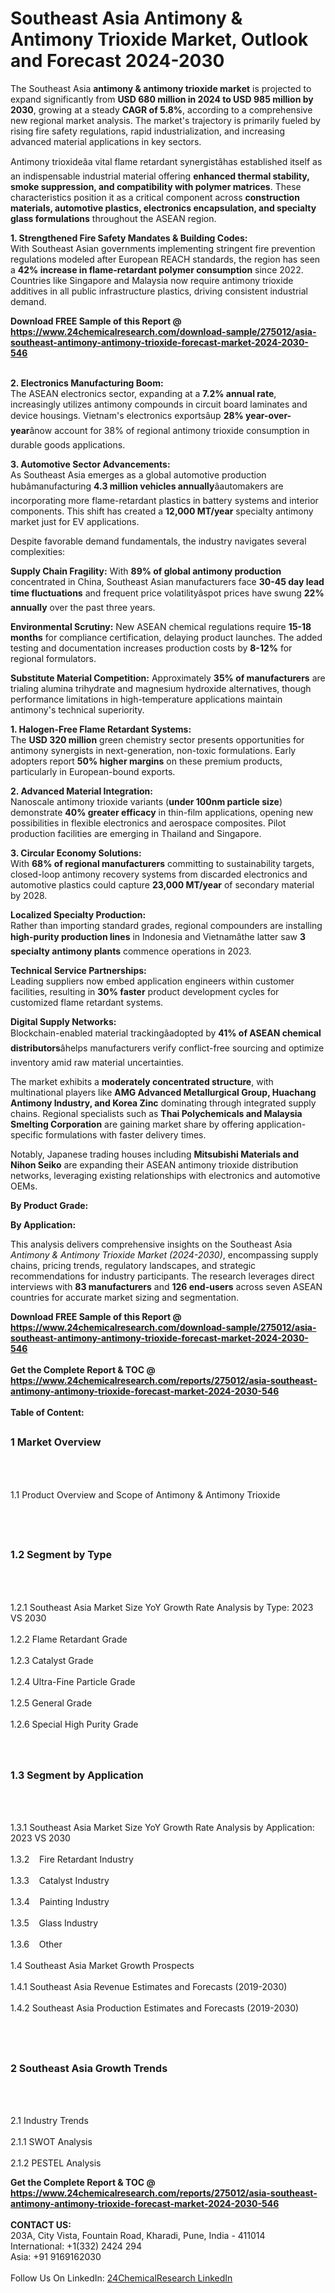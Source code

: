 <h1>Southeast Asia Antimony &amp; Antimony Trioxide Market, Outlook and Forecast 2024-2030</h1><p>The Southeast Asia <strong>antimony &amp; antimony trioxide market</strong> is projected to expand significantly from <strong>USD 680 million in 2024 to USD 985 million by 2030</strong>, growing at a steady <strong>CAGR of 5.8%</strong>, according to a comprehensive new regional market analysis. The market's trajectory is primarily fueled by rising fire safety regulations, rapid industrialization, and increasing advanced material applications in key sectors.</p><p>Antimony trioxideâa vital flame retardant synergistâhas established itself as an indispensable industrial material offering <strong>enhanced thermal stability, smoke suppression, and compatibility with polymer matrices</strong>. These characteristics position it as a critical component across <strong>construction materials, automotive plastics, electronics encapsulation, and specialty glass formulations</strong> throughout the ASEAN region.</p><p><strong>1. Strengthened Fire Safety Mandates &amp; Building Codes:</strong><br>
With Southeast Asian governments implementing stringent fire prevention regulations modeled after European REACH standards, the region has seen a <strong>42% increase in flame-retardant polymer consumption</strong> since 2022. Countries like Singapore and Malaysia now require antimony trioxide additives in all public infrastructure plastics, driving consistent industrial demand.</p><div><b>Download FREE Sample of this Report @ 
            <a href="https://www.24chemicalresearch.com/download-sample/275012/asia-southeast-antimony-antimony-trioxide-forecast-market-2024-2030-546">
            https://www.24chemicalresearch.com/download-sample/275012/asia-southeast-antimony-antimony-trioxide-forecast-market-2024-2030-546</a></b></div><br><p><strong>2. Electronics Manufacturing Boom:</strong><br>
The ASEAN electronics sector, expanding at a <strong>7.2% annual rate</strong>, increasingly utilizes antimony compounds in circuit board laminates and device housings. Vietnam's electronics exportsâup <strong>28% year-over-year</strong>ânow account for 38% of regional antimony trioxide consumption in durable goods applications.</p><p><strong>3. Automotive Sector Advancements:</strong><br>
As Southeast Asia emerges as a global automotive production hubâmanufacturing <strong>4.3 million vehicles annually</strong>âautomakers are incorporating more flame-retardant plastics in battery systems and interior components. This shift has created a <strong>12,000 MT/year</strong> specialty antimony market just for EV applications.</p><p>Despite favorable demand fundamentals, the industry navigates several complexities:</p><p><strong>Supply Chain Fragility:</strong> With <strong>89% of global antimony production</strong> concentrated in China, Southeast Asian manufacturers face <strong>30-45 day lead time fluctuations</strong> and frequent price volatilityâspot prices have swung <strong>22% annually</strong> over the past three years.</p><p><strong>Environmental Scrutiny:</strong> New ASEAN chemical regulations require <strong>15-18 months</strong> for compliance certification, delaying product launches. The added testing and documentation increases production costs by <strong>8-12%</strong> for regional formulators.</p><p><strong>Substitute Material Competition:</strong> Approximately <strong>35% of manufacturers</strong> are trialing alumina trihydrate and magnesium hydroxide alternatives, though performance limitations in high-temperature applications maintain antimony's technical superiority.</p><p><strong>1. Halogen-Free Flame Retardant Systems:</strong><br>
The <strong>USD 320 million</strong> green chemistry sector presents opportunities for antimony synergists in next-generation, non-toxic formulations. Early adopters report <strong>50% higher margins</strong> on these premium products, particularly in European-bound exports.</p><p><strong>2. Advanced Material Integration:</strong><br>
Nanoscale antimony trioxide variants (<strong>under 100nm particle size</strong>) demonstrate <strong>40% greater efficacy</strong> in thin-film applications, opening new possibilities in flexible electronics and aerospace composites. Pilot production facilities are emerging in Thailand and Singapore.</p><p><strong>3. Circular Economy Solutions:</strong><br>
With <strong>68% of regional manufacturers</strong> committing to sustainability targets, closed-loop antimony recovery systems from discarded electronics and automotive plastics could capture <strong>23,000 MT/year</strong> of secondary material by 2028.</p><p><strong>Localized Specialty Production:</strong><br>
	Rather than importing standard grades, regional compounders are installing <strong>high-purity production lines</strong> in Indonesia and Vietnamâthe latter saw <strong>3 specialty antimony plants</strong> commence operations in 2023.</p><p><strong>Technical Service Partnerships:</strong><br>
	Leading suppliers now embed application engineers within customer facilities, resulting in <strong>30% faster</strong> product development cycles for customized flame retardant systems.</p><p><strong>Digital Supply Networks:</strong><br>
	Blockchain-enabled material trackingâadopted by <strong>41% of ASEAN chemical distributors</strong>âhelps manufacturers verify conflict-free sourcing and optimize inventory amid raw material uncertainties.</p><p>The market exhibits a <strong>moderately concentrated structure</strong>, with multinational players like <strong>AMG Advanced Metallurgical Group, Huachang Antimony Industry, and Korea Zinc</strong> dominating through integrated supply chains. Regional specialists such as <strong>Thai Polychemicals and Malaysia Smelting Corporation</strong> are gaining market share by offering application-specific formulations with faster delivery times.</p><p>Notably, Japanese trading houses including <strong>Mitsubishi Materials and Nihon Seiko</strong> are expanding their ASEAN antimony trioxide distribution networks, leveraging existing relationships with electronics and automotive OEMs.</p><p><strong>By Product Grade:</strong></p><p><strong>By Application:</strong></p><p>This analysis delivers comprehensive insights on the Southeast Asia <em>Antimony &amp; Antimony Trioxide Market (2024-2030)</em>, encompassing supply chains, pricing trends, regulatory landscapes, and strategic recommendations for industry participants. The research leverages direct interviews with <strong>83 manufacturers</strong> and <strong>126 end-users</strong> across seven ASEAN countries for accurate market sizing and segmentation.</p><div><b>Download FREE Sample of this Report @ 
            <a href="https://www.24chemicalresearch.com/download-sample/275012/asia-southeast-antimony-antimony-trioxide-forecast-market-2024-2030-546">
            https://www.24chemicalresearch.com/download-sample/275012/asia-southeast-antimony-antimony-trioxide-forecast-market-2024-2030-546</a></b></div><br><div><b>Get the Complete Report & TOC @ 
            <a href="https://www.24chemicalresearch.com/reports/275012/asia-southeast-antimony-antimony-trioxide-forecast-market-2024-2030-546">
            https://www.24chemicalresearch.com/reports/275012/asia-southeast-antimony-antimony-trioxide-forecast-market-2024-2030-546</a></b></div><br>
            <b>Table of Content:</b><p><h2><span style="font-size:16px"><strong>1 Market Overview&nbsp;&nbsp; &nbsp;</strong></span></h2><br />
<br />
<p>1.1 Product Overview and Scope of Antimony & Antimony Trioxide&nbsp;</p><br />
<br />
<h2><strong><span style="font-size:16px">1.2 Segment by Type&nbsp;&nbsp; &nbsp;</span></strong></h2><br />
<br />
<p>1.2.1 Southeast Asia Market Size YoY Growth Rate Analysis by Type: 2023 VS 2030&nbsp;&nbsp; &nbsp;<br /><br />
1.2.2 Flame Retardant Grade&nbsp;&nbsp; &nbsp;<br /><br />
1.2.3 Catalyst Grade<br /><br />
1.2.4 Ultra-Fine Particle Grade<br /><br />
1.2.5 General Grade<br /><br />
1.2.6 Special High Purity Grade<br /><br />
<br />
<h2><span style="font-size:16px"><strong>1.3 Segment by Application&nbsp;&nbsp;</strong></span></h2><br />
<br />
<p>1.3.1 Southeast Asia Market Size YoY Growth Rate Analysis by Application: 2023 VS 2030&nbsp;&nbsp; &nbsp;<br /><br />
1.3.2&nbsp;&nbsp; &nbsp;Fire Retardant Industry<br /><br />
1.3.3&nbsp;&nbsp; &nbsp;Catalyst Industry<br /><br />
1.3.4&nbsp;&nbsp; &nbsp;Painting Industry<br /><br />
1.3.5&nbsp;&nbsp; &nbsp;Glass Industry<br /><br />
1.3.6&nbsp;&nbsp; &nbsp;Other<br /><br />
1.4 Southeast Asia Market Growth Prospects&nbsp;&nbsp; &nbsp;<br /><br />
1.4.1 Southeast Asia Revenue Estimates and Forecasts (2019-2030)&nbsp;&nbsp; &nbsp;<br /><br />
1.4.2 Southeast Asia Production Estimates and Forecasts (2019-2030)&nbsp;&nbsp;</p><br />
<br />
<h2><span style="font-size:16px"><strong>2 Southeast Asia Growth Trends&nbsp;&nbsp; &nbsp;</strong></span></h2><br />
<br />
<p>2.1 Industry Trends&nbsp;&nbsp; &nbsp;<br /><br />
2.1.1 SWOT Analysis&nbsp;&nbsp; &nbsp;<br /><br />
2.1.2 PESTEL Analysis&nbsp;&nbsp;</p><div><b>Get the Complete Report & TOC @ 
            <a href="https://www.24chemicalresearch.com/reports/275012/asia-southeast-antimony-antimony-trioxide-forecast-market-2024-2030-546">
            https://www.24chemicalresearch.com/reports/275012/asia-southeast-antimony-antimony-trioxide-forecast-market-2024-2030-546</a></b></div><br><b>CONTACT US:</b><br>
            203A, City Vista, Fountain Road, Kharadi, Pune, India - 411014<br>
            International: +1(332) 2424 294<br>
            Asia: +91 9169162030 <br><br>
            Follow Us On LinkedIn: <a href="https://www.linkedin.com/company/24chemicalresearch/">24ChemicalResearch LinkedIn</a>